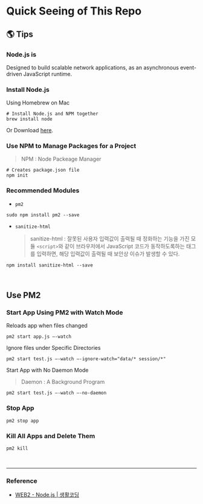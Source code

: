 # Quick Seeing of This Repo

## 🌎 Tips

### Node.js is

Designed to build scalable network applications, as an asynchronous event-driven JavaScript runtime.

### Install Node.js

Using Homebrew on Mac

```console
# Install Node.js and NPM together
brew install node
```

Or Download [here](https://nodejs.org/ko/).

### Use NPM to Manage Packages for a Project

> NPM : Node Packeage Manager

```console
# Creates package.json file
npm init
```

### Recommended Modules

- `pm2`

```console
sudo npm install pm2 --save
```

- `sanitize-html`
  > sanitize-html : 잘못된 사용자 입력값이 출력될 때 정화하는 기능을 가진 모듈
  > `<script>`와 같이 브라우저에서 JavaScript 코드가 동작하도록하는 태그를 입력하면, 해당 입력값이 출력될 때 보안상 이슈가 발생할 수 있다.

```console
npm install sanitize-html --save
```

<br>

## Use PM2

### Start App Using PM2 with Watch Mode

Reloads app when files changed

```console
pm2 start app.js —-watch
```

Ignore files under Specific Directories

```console
pm2 start test.js —-watch —-ignore-watch="data/* session/*"
```

Start App with No Daemon Mode

> Daemon : A Background Program

```console
pm2 start test.js —-watch —-no-daemon
```

### Stop App

```console
pm2 stop app
```

### Kill All Apps and Delete Them

```console
pm2 kill
```

<br>

---

### Reference

- [WEB2 - Node.js | 생활코딩](https://opentutorials.org/course/3332)
